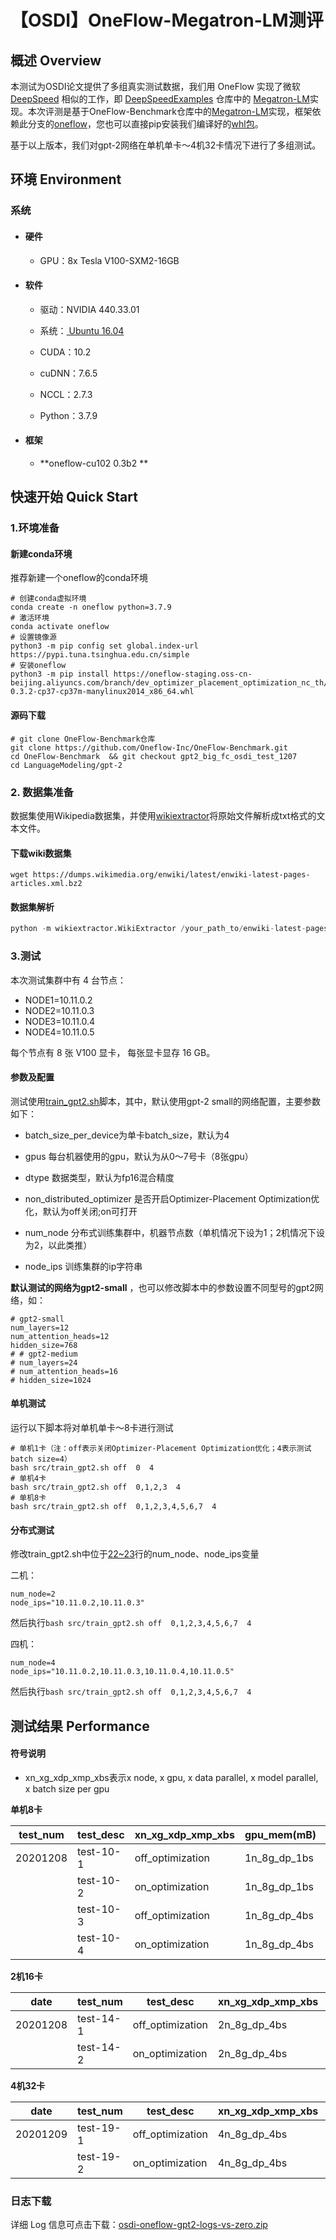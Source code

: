 # 【OSDI】OneFlow-Megatron-LM测评

## 概述 Overview

本测试为OSDI论文提供了多组真实测试数据，我们用 OneFlow 实现了微软 [DeepSpeed](https://github.com/microsoft/DeepSpeed) 相似的工作，即 [DeepSpeedExamples](https://github.com/microsoft/DeepSpeedExamples/tree/a79272cc8b8f0c5b66c803e581a1355341eacb77) 仓库中的 [Megatron-LM](https://github.com/microsoft/DeepSpeedExamples/tree/a79272cc8b8f0c5b66c803e581a1355341eacb77/Megatron-LM)实现。本次评测是基于OneFlow-Benchmark仓库中的[Megatron-LM](https://github.com/Oneflow-Inc/OneFlow-Benchmark/tree/gpt2_big_fc_osdi_test_1207)实现，框架依赖此分支的[oneflow](https://github.com/Oneflow-Inc/oneflow/tree/dev_optimizer_placement_optimization_nc_th)，您也可以直接pip安装我们编译好的[whl包](https://staging.oneflow.info/branch/dev_optimizer_placement_optimization_nc_th)。

基于以上版本，我们对gpt-2网络在单机单卡～4机32卡情况下进行了多组测试。



## 环境 Environment

### 系统

- #### 硬件

  - GPU：8x Tesla V100-SXM2-16GB

- #### 软件

  - 驱动：NVIDIA 440.33.01
  
  - 系统：[ Ubuntu 16.04](http://releases.ubuntu.com/16.04/)
  
  - CUDA：10.2
  
  - cuDNN：7.6.5
  
  - NCCL：2.7.3
  
  - Python：3.7.9
  
- #### 框架
  
  - **oneflow-cu102      0.3b2 ** 



## 快速开始 Quick Start

### 1.环境准备

#### 新建conda环境

推荐新建一个oneflow的conda环境

```shell
# 创建conda虚拟环境
conda create -n oneflow python=3.7.9
# 激活环境
conda activate oneflow
# 设置镜像源
python3 -m pip config set global.index-url https://pypi.tuna.tsinghua.edu.cn/simple
# 安装oneflow
python3 -m pip install https://oneflow-staging.oss-cn-beijing.aliyuncs.com/branch/dev_optimizer_placement_optimization_nc_th/930a8dc1eed2d6c11ac7fb6ceff15a2f8f312810/oneflow_cu102-0.3.2-cp37-cp37m-manylinux2014_x86_64.whl
```

#### 源码下载

```shell
# git clone OneFlow-Benchmark仓库
git clone https://github.com/Oneflow-Inc/OneFlow-Benchmark.git
cd OneFlow-Benchmark  && git checkout gpt2_big_fc_osdi_test_1207
cd LanguageModeling/gpt-2
```



### 2. 数据集准备

数据集使用Wikipedia数据集，并使用[wikiextractor](https://github.com/attardi/wikiextractor)将原始文件解析成txt格式的文本文件。

#### 下载wiki数据集

```
wget https://dumps.wikimedia.org/enwiki/latest/enwiki-latest-pages-articles.xml.bz2
```
#### 数据集解析
```python
python -m wikiextractor.WikiExtractor /your_path_to/enwiki-latest-pages-articles.xml.bz2  --json --no_templates -o /datasets/wiki/enwiki --processes 48
```

### 3.测试

本次测试集群中有 4 台节点：

- NODE1=10.11.0.2
- NODE2=10.11.0.3
- NODE3=10.11.0.4
- NODE4=10.11.0.5

每个节点有 8 张 V100 显卡， 每张显卡显存 16 GB。



#### 参数及配置

测试使用[train_gpt2.sh](https://github.com/Oneflow-Inc/OneFlow-Benchmark/blob/gpt2_big_fc_osdi_test_1207/LanguageModeling/gpt-2/src/train_gpt2.sh)脚本，其中，默认使用gpt-2 small的网络配置，主要参数如下：

- batch_size_per_device为单卡batch_size，默认为4

- gpus 每台机器使用的gpu，默认为从0～7号卡（8张gpu）

- dtype 数据类型，默认为fp16混合精度

- non_distributed_optimizer 是否开启Optimizer-Placement Optimization优化，默认为off关闭;on可打开

- num_node 分布式训练集群中，机器节点数（单机情况下设为1；2机情况下设为2，以此类推）

- node_ips 训练集群的ip字符串


**默认测试的网络为gpt2-small** ，也可以修改脚本中的参数设置不同型号的gpt2网络，如：

```shell
# gpt2-small
num_layers=12
num_attention_heads=12
hidden_size=768
# # gpt2-medium
# num_layers=24
# num_attention_heads=16
# hidden_size=1024
```

#### 单机测试

运行以下脚本将对单机单卡～8卡进行测试

```shell
# 单机1卡（注：off表示关闭Optimizer-Placement Optimization优化；4表示测试batch size=4）
bash src/train_gpt2.sh off  0  4
# 单机4卡
bash src/train_gpt2.sh off  0,1,2,3  4
# 单机8卡
bash src/train_gpt2.sh off  0,1,2,3,4,5,6,7  4
```

#### 分布式测试

修改train_gpt2.sh中位于[22~23](https://github.com/Oneflow-Inc/OneFlow-Benchmark/blob/gpt2_big_fc_osdi_test_1207/LanguageModeling/gpt-2/src/train_gpt2.sh#L22)行的num_node、node_ips变量

二机：

```shell
num_node=2
node_ips="10.11.0.2,10.11.0.3"
```

然后执行`bash src/train_gpt2.sh off  0,1,2,3,4,5,6,7  4`

四机：

```shell
num_node=4
node_ips="10.11.0.2,10.11.0.3,10.11.0.4,10.11.0.5"
```

然后执行`bash src/train_gpt2.sh off  0,1,2,3,4,5,6,7  4`



## 测试结果 Performance

#### 符号说明

- xn_xg_xdp_xmp_xbs表示x node, x gpu, x data parallel, x model parallel, x batch size per gpu

**单机8卡**

| test_num | test_desc | xn_xg_xdp_xmp_xbs | gpu_mem(mB)  | gpu_util(%)        | throuthput(sample/sec) |            |
| -------- | --------- | ----------------- | ------------ | ------------------ | ---------------------- | ---------- |
| 20201208 | test-10-1 | off_optimization  | 1n_8g_dp_1bs | 5603               | 73                     | 104        |
|          | test-10-2 | on_optimization   | 1n_8g_dp_1bs | 3849(-1754,↓31.3%) | 43                     | 89(↓14.4%) |
|          | test-10-3 | off_optimization  | 1n_8g_dp_4bs | 11301              | 95                     | 239        |
|          | test-10-4 | on_optimization   | 1n_8g_dp_4bs | 9547(-1754,↓15.5%) | 88                     | 235(↓1.7%) |

**2机16卡**

| date     | test_num  | test_desc        | xn_xg_xdp_xmp_xbs | gpu_mem(mB)        | gpu_util(%) | throuthput(sample/sec) |
| -------- | --------- | ---------------- | ----------------- | ------------------ | ----------- | ---------------------- |
| 20201208 | test-14-1 | off_optimization | 2n_8g_dp_4bs      | 11087              | 96          | 412                    |
|          | test-14-2 | on_optimization  | 2n_8g_dp_4bs      | 9160(-1927,11.4↓%) | 92          | 395(4.1↓%)             |

**4机32卡**

| date     | test_num  | test_desc        | xn_xg_xdp_xmp_xbs | gpu_mem(mB)        | gpu_util(%) | throuthput(sample/sec) |
| -------- | --------- | ---------------- | ----------------- | ------------------ | ----------- | ---------------------- |
| 20201209 | test-19-1 | off_optimization | 4n_8g_dp_4bs      | 11089              | 95          | 717                    |
|          | test-19-2 | on_optimization  | 4n_8g_dp_4bs      | 9082(-2727,↓23.1%) | 92          | 742(↑3.4%)             |

### 日志下载

详细 Log 信息可点击下载：[osdi-oneflow-gpt2-logs-vs-zero.zip](https://oneflow-public.oss-cn-beijing.aliyuncs.com/DLPerf/logs/OneFlow/Megatron-LM/osdi-oneflow-gpt2-logs-vs-zero.zip)



